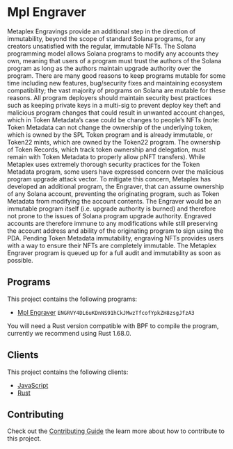 # Mpl Engraver

Metaplex Engravings provide an additional step in the direction of immutability, beyond the scope of standard Solana programs, for any creators unsatisfied with the regular, immutable NFTs. The Solana programming model allows Solana programs to modify any accounts they own, meaning that users of a program must trust the authors of the Solana program as long as the authors maintain upgrade authority over the program. There are many good reasons to keep programs mutable for some time including new features, bug/security fixes and maintaining ecosystem compatibility; the vast majority of programs on Solana are mutable for these reasons.  All program deployers should maintain security best practices such as keeping private keys in a multi-sig to prevent deploy key theft and malicious program changes that could result in unwanted account changes, which in Token Metadata’s case could be changes to people’s NFTs (note: Token Metadata can not change the ownership of the underlying token, which is owned by the SPL Token program and is already immutable, or Token22 mints, which are owned by the Token22 program. The ownership of Token Records, which track token ownership and delegation, must remain with Token Metadata to properly allow pNFT transfers).
While Metaplex uses extremely thorough security practices for the Token Metadata program, some users have expressed concern over the malicious program upgrade attack vector. To mitigate this concern, Metaplex has developed an additional program, the Engraver, that can assume ownership of any Solana account, preventing the originating program, such as Token Metadata from modifying the account contents. The Engraver would be an immutable program itself (i.e. upgrade authority is burned) and therefore not prone to the issues of Solana program upgrade authority.
Engraved accounts are therefore immune to any modifications while still preserving the account address and ability of the originating program to sign using the PDA. Pending Token Metadata immutability, engraving NFTs provides users with a way to ensure their NFTs are completely immutable.
The Metaplex Engraver program is queued up for a full audit and immutability as soon as possible.


## Programs

This project contains the following programs:

- [Mpl Engraver](./programs/mpl-engraver/README.md) `ENGRVY4DL6uKDnNS91hCkJMwzTfcofYpkZH8zsgJfzA3`

You will need a Rust version compatible with BPF to compile the program, currently we recommend using Rust 1.68.0.

## Clients

This project contains the following clients:

- [JavaScript](./clients/js/README.md)
- [Rust](./clients/rust/README.md)

## Contributing

Check out the [Contributing Guide](./CONTRIBUTING.md) the learn more about how to contribute to this project.
